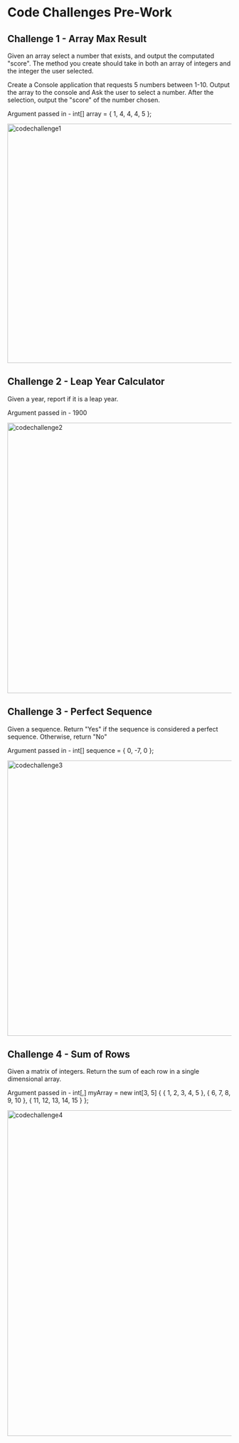 # Code Challenges Pre-Work

## Challenge 1 - Array Max Result
Given an array select a number that exists, and output the computated "score". The method you create should take in both an array of integers and the integer the user selected.

Create a Console application that requests 5 numbers between 1-10. Output the array to the console and Ask the user to select a number. After the selection, output the "score" of the number chosen.

Argument passed in - int[] array = { 1, 4, 4, 4, 5 };

<img width="537" alt="codechallenge1" src="https://user-images.githubusercontent.com/25948479/46515606-c898e100-c819-11e8-8b1f-77f9144b384a.PNG">

## Challenge 2 - Leap Year Calculator
Given a year, report if it is a leap year.

Argument passed in - 1900

<img width="607" alt="codechallenge2" src="https://user-images.githubusercontent.com/25948479/46515775-a9e71a00-c81a-11e8-9be8-37d6ffc66e20.PNG">

## Challenge 3 - Perfect Sequence
Given a sequence. Return "Yes" if the sequence is considered a perfect sequence. Otherwise, return "No"

Argument passed in - int[] sequence = { 0, -7, 0 };

<img width="618" alt="codechallenge3" src="https://user-images.githubusercontent.com/25948479/46515778-ace20a80-c81a-11e8-81e0-b65cf7d378e5.PNG">

## Challenge 4 - Sum of Rows
Given a matrix of integers. Return the sum of each row in a single dimensional array.

Argument passed in - int[,] myArray = new int[3, 5] { { 1, 2, 3, 4, 5 }, { 6, 7, 8, 9, 10 }, { 11, 12, 13, 14, 15 } };

<img width="731" alt="codechallenge4" src="https://user-images.githubusercontent.com/25948479/46515780-afdcfb00-c81a-11e8-9a36-f4ffd29a8fc0.PNG">
